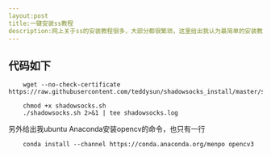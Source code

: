 ```yaml
---
layout:post
title:一键安装ss教程
description:网上关于ss的安装教程很多，大部分都很繁琐，这里给出我认为最简单的安装教程。适用于ubuntu的系统。
---
```

## 代码如下

		wget --no-check-certificate https://raw.githubusercontent.com/teddysun/shadowsocks_install/master/shadowsocks.sh

		chmod +x shadowsocks.sh
		./shadowsocks.sh 2>&1 | tee shadowsocks.log



另外给出我ubuntu Anaconda安装opencv的命令，也只有一行


		conda install --channel https://conda.anaconda.org/menpo opencv3
